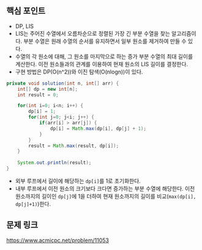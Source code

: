 ## 핵심 포인트

- DP, LIS
- LIS는 주어진 수열에서 오름차순으로 정렬된 가장 긴 부분 수열을 찾는 알고리즘이다. 부분 수열은 원래 수열의 순서를 유지하면서 일부 원소를 제거하여 만들 수 있다.
- 수열의 각 원소에 대해, 그 원소를 마지막으로 하는 증가 부분 수열의 최대 길이를 계산한다. 이전 원소들과의 관계를 이용하여 현재 원소의 LIS 길이를 결정한다.
- 구현 방법은 DP(O(n^2))와 이진 탐색(O(nlogn))이 있다.

```java
private void solution(int n, int[] arr) {
    int[] dp = new int[n];
    int result = 0;

    for(int i=0; i<n; i++) {
        dp[i] = 1;
        for(int j=0; j<i; j++) {
            if(arr[i] > arr[j]) {
                dp[i] = Math.max(dp[i], dp[j] + 1);
            }
        }
        result = Math.max(result, dp[i]);
    }
    
    System.out.println(result);
}
```

- 외부 루프에서 길이에 해당하는 `dp[i]`를 1로 초기화한다.
- 내부 루프에서 이전 원소의 크기보다 크다면 증가하는 부분 수열에 해당한다. 이전 원소까지의 길이인 `dp[j]`에 1을 더하여 현재 원소까지의 길이를 비교(`max(dp[i], dp[j]+1)`)한다.

## 문제 링크

https://www.acmicpc.net/problem/11053
